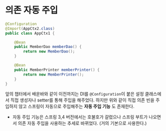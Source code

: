 # 의존 자동 주입
```java
@Configuration
@Import(AppCtx2.class)
public class AppCtx1 {

    @Bean
    public MemberDao memberDao() {
        return new MemberDao();
    }

    @Bean
    public MemberPrinter memberPrinter() {
        return new MemberPrinter();
    }
}
```
앞의 챕터에서 배운바와 같이 이전까지는 DI를 `@Configuration`이 붙은 설정 클래스에서 직접 생성자나 setter를 통해 주입을 해주었다.
하지만 위와 같이 직접 의존 빈을 주입하지 않고 스프링이 자동으로 주입해주는 **자동 주입 기능** 도 존재한다. 

- 자동 주입 기능은 스프링 3,4 버전에서는 호불호가 갈렸으나 스프링 부트가 나오면서 의존 자동 주입을 사용하는 추세로 바뀌었다. (거의 기본으로 사용한다.)
